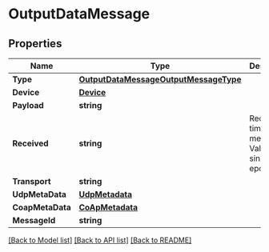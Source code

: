 # OutputDataMessage

## Properties

Name | Type | Description | Notes
------------ | ------------- | ------------- | -------------
**Type** | [**OutputDataMessageOutputMessageType**](OutputDataMessageOutputMessageType.md) |  | [optional] 
**Device** | [**Device**](Device.md) |  | [optional] 
**Payload** | **string** |  | [optional] 
**Received** | **string** | Received time for message. Value is ms since epoch. | [optional] 
**Transport** | **string** |  | [optional] 
**UdpMetaData** | [**UdpMetadata**](UDPMetadata.md) |  | [optional] 
**CoapMetaData** | [**CoApMetadata**](CoAPMetadata.md) |  | [optional] 
**MessageId** | **string** |  | [optional] 

[[Back to Model list]](../README.md#documentation-for-models) [[Back to API list]](../README.md#documentation-for-api-endpoints) [[Back to README]](../README.md)


